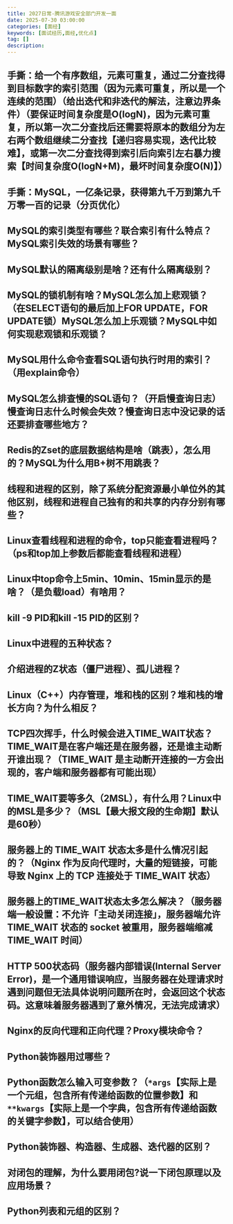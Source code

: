 ```yaml
---
title: 2027日常-腾讯游戏安全部门开发一面
date: 2025-07-30 03:00:00
categories: [面经]
keywords: [面试经历,面经,优化点]
tag: []
description:
---
```


## 手撕：给一个有序数组，元素可重复，通过二分查找得到目标数字的索引范围（因为元素可重复，所以是一个连续的范围）（给出迭代和非迭代的解法，注意边界条件）（要保证时间复杂度是O(logN)，因为元素可重复，所以第一次二分查找后还需要将原本的数组分为左右两个数组继续二分查找【递归容易实现，迭代比较难】，或第一次二分查找得到索引后向索引左右暴力搜索【时间复杂度O(logN+M)，最坏时间复杂度O(N)】）

## 手撕：MySQL，一亿条记录，获得第九千万到第九千万零一百的记录（分页优化）

## MySQL的索引类型有哪些？联合索引有什么特点？MySQL索引失效的场景有哪些？

## MySQL默认的隔离级别是啥？还有什么隔离级别？

## MySQL的锁机制有啥？MySQL怎么加上悲观锁？（在SELECT语句的最后加上FOR UPDATE，FOR UPDATE锁）MySQL怎么加上乐观锁？MySQL中如何实现悲观锁和乐观锁？

## MySQL用什么命令查看SQL语句执行时用的索引？（用explain命令）

## MySQL怎么排查慢的SQL语句？（开启慢查询日志）慢查询日志什么时候会失效？慢查询日志中没记录的话还要排查哪些地方？

## Redis的Zset的底层数据结构是啥（跳表），怎么用的？MySQL为什么用B+树不用跳表？

## 线程和进程的区别，除了系统分配资源最小单位外的其他区别，线程和进程自己独有的和共享的内存分别有哪些？

## Linux查看线程和进程的命令，top只能查看进程吗？（ps和top加上参数后都能查看线程和进程）

## Linux中top命令上5min、10min、15min显示的是啥？（是负载load）有啥用？

## kill -9 PID和kill -15 PID的区别？

## Linux中进程的五种状态？

## 介绍进程的Z状态（僵尸进程）、孤儿进程？

## Linux（C++）内存管理，堆和栈的区别？堆和栈的增长方向？为什么相反？

## TCP四次挥手，什么时候会进入TIME_WAIT状态？TIME_WAIT是在客户端还是在服务器，还是谁主动断开谁出现？（TIME_WAIT 是主动断开连接的一方会出现的，客户端和服务器都有可能出现）

## TIME_WAIT要等多久（2MSL），有什么用？Linux中的MSL是多少？（MSL【最大报文段的生命期】默认是60秒）

## 服务器上的 TIME_WAIT 状态太多是什么情况引起的？（Nginx 作为反向代理时，大量的短链接，可能导致 Nginx 上的 TCP 连接处于 TIME_WAIT 状态）

## 服务器上的TIME_WAIT状态太多怎么解决？（服务器端一般设置：不允许「主动关闭连接」，服务器端允许 TIME_WAIT 状态的 socket 被重用，服务器端缩减 TIME_WAIT 时间）

## HTTP 500状态码（服务器内部错误(Internal Server Error)，是一个通用错误响应，当服务器在处理请求时遇到问题但无法具体说明问题所在时，会返回这个状态码。这意味着服务器遇到了意外情况，无法完成请求）

## Nginx的反向代理和正向代理？Proxy模块命令？

## Python装饰器用过哪些？

## Python函数怎么输入可变参数？（`*args`【实际上是一个元组，包含所有传递给函数的位置参数】和`**kwargs`【实际上是一个字典，包含所有传递给函数的关键字参数】，可以结合使用）

## Python装饰器、构造器、生成器、迭代器的区别？

## 对闭包的理解，为什么要用闭包?说一下闭包原理以及应用场景？

## Python列表和元组的区别？
